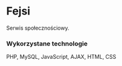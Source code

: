 # Fejsi

Serwis społecznościowy.

### Wykorzystane technologie

PHP, MySQL, JavaScript, AJAX, HTML, CSS
